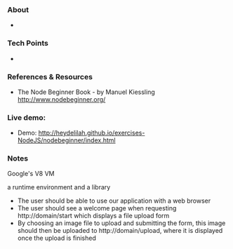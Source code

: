 ### About
-

### Tech Points
-

### References & Resources
- The Node Beginner Book - by Manuel Kiessling http://www.nodebeginner.org/

###  Live demo:
- Demo: http://heydelilah.github.io/exercises-NodeJS/nodebeginner/index.html

### Notes
Google's V8 VM

a runtime environment and a library

- The user should be able to use our application with a web browser
- The user should see a welcome page when requesting http://domain/start which displays a file upload form
- By choosing an image file to upload and submitting the form, this image should then be uploaded to http://domain/upload, where it is displayed once the upload is finished
